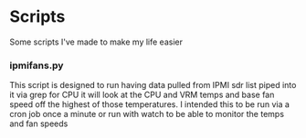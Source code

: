 # Scripts
Some scripts I've made to make my life easier

### ipmifans.py
This script is designed to run having data pulled from IPMI sdr list piped into it via grep for CPU it will look at the CPU and VRM temps and base fan speed off the highest of those temperatures.
I intended this to be run via a cron job once a minute or run with watch to be able to monitor the temps and fan speeds

